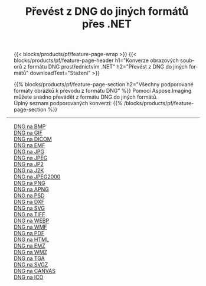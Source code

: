 ﻿---
title: Převést z DNG do jiných formátů přes .NET 
weight: 3920
url: /cs/net/conversion/from/dng 
lang: cs
langdirlevel: 2
locales: zh-hans,ja,it,ru,de,es,fr,nl,id,lt,pl,pt,vi,tr,ko,zh-hant,ar,hi,th,sv,cs,uk,he
description: Pomocí Aspose.Imaging můžete snadno převést z formátu DNG do jiných formátů
---

{{< blocks/products/pf/feature-page-wrap >}}
{{< blocks/products/pf/feature-page-header h1="Konverze obrazových souborů z formátu DNG prostřednictvím .NET" h2="Převést z DNG do jiných formátů" downloadText="Stažení" >}}


{{% blocks/products/pf/feature-page-section  h2="Všechny podporované formáty obrázků k převodu z formátu DNG" %}}
Pomocí Aspose.Imaging můžete snadno převádět z formátu DNG do jiných formátů.
<br/>
Úplný seznam podporovaných konverzí:
{{% /blocks/products/pf/feature-page-section %}}
<div class="container-fluid productfamilypage bg-gray">
    <div class="convertypes bg-gray agp-content section">
        <div class="container">
		<hr style="margin-left:-20px;"/>
		<div class="row other-converters">
		    <div class='col-md-2 other-converter remove-lp remove-rp'><a href="/imaging/cs/net/conversion/dng-to-bmp" >DNG na BMP</a></div><div class='col-md-2 other-converter remove-lp remove-rp'><a href="/imaging/cs/net/conversion/dng-to-gif" >DNG na GIF</a></div><div class='col-md-2 other-converter remove-lp remove-rp'><a href="/imaging/cs/net/conversion/dng-to-dicom" >DNG na DICOM</a></div><div class='col-md-2 other-converter remove-lp remove-rp'><a href="/imaging/cs/net/conversion/dng-to-emf" >DNG na EMF</a></div><div class='col-md-2 other-converter remove-lp remove-rp'><a href="/imaging/cs/net/conversion/dng-to-jpg" >DNG na JPG</a></div><div class='col-md-2 other-converter remove-lp remove-rp'><a href="/imaging/cs/net/conversion/dng-to-jpeg" >DNG na JPEG</a></div><div class='col-md-2 other-converter remove-lp remove-rp'><a href="/imaging/cs/net/conversion/dng-to-jp2" >DNG na JP2</a></div><div class='col-md-2 other-converter remove-lp remove-rp'><a href="/imaging/cs/net/conversion/dng-to-j2k" >DNG na J2K</a></div><div class='col-md-2 other-converter remove-lp remove-rp'><a href="/imaging/cs/net/conversion/dng-to-jpeg2000" >DNG na JPEG2000</a></div><div class='col-md-2 other-converter remove-lp remove-rp'><a href="/imaging/cs/net/conversion/dng-to-png" >DNG na PNG</a></div><div class='col-md-2 other-converter remove-lp remove-rp'><a href="/imaging/cs/net/conversion/dng-to-apng" >DNG na APNG</a></div><div class='col-md-2 other-converter remove-lp remove-rp'><a href="/imaging/cs/net/conversion/dng-to-psd" >DNG na PSD</a></div><div class='col-md-2 other-converter remove-lp remove-rp'><a href="/imaging/cs/net/conversion/dng-to-dxf" >DNG na DXF</a></div><div class='col-md-2 other-converter remove-lp remove-rp'><a href="/imaging/cs/net/conversion/dng-to-svg" >DNG na SVG</a></div><div class='col-md-2 other-converter remove-lp remove-rp'><a href="/imaging/cs/net/conversion/dng-to-tiff" >DNG na TIFF</a></div><div class='col-md-2 other-converter remove-lp remove-rp'><a href="/imaging/cs/net/conversion/dng-to-webp" >DNG na WEBP</a></div><div class='col-md-2 other-converter remove-lp remove-rp'><a href="/imaging/cs/net/conversion/dng-to-wmf" >DNG na WMF</a></div><div class='col-md-2 other-converter remove-lp remove-rp'><a href="/imaging/cs/net/conversion/dng-to-pdf" >DNG na PDF</a></div><div class='col-md-2 other-converter remove-lp remove-rp'><a href="/imaging/cs/net/conversion/dng-to-html" >DNG na HTML</a></div><div class='col-md-2 other-converter remove-lp remove-rp'><a href="/imaging/cs/net/conversion/dng-to-emz" >DNG na EMZ</a></div><div class='col-md-2 other-converter remove-lp remove-rp'><a href="/imaging/cs/net/conversion/dng-to-wmz" >DNG na WMZ</a></div><div class='col-md-2 other-converter remove-lp remove-rp'><a href="/imaging/cs/net/conversion/dng-to-tga" >DNG na TGA</a></div><div class='col-md-2 other-converter remove-lp remove-rp'><a href="/imaging/cs/net/conversion/dng-to-svgz" >DNG na SVGZ</a></div><div class='col-md-2 other-converter remove-lp remove-rp'><a href="/imaging/cs/net/conversion/dng-to-canvas" >DNG na CANVAS</a></div><div class='col-md-2 other-converter remove-lp remove-rp'><a href="/imaging/cs/net/conversion/dng-to-ico" >DNG na ICO</a></div>
                </div>
        </div>
    </div>
</div>
<br/>

